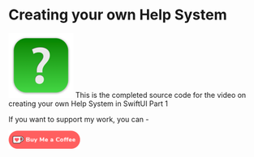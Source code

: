 # Creating your own Help System

![mac128](Images/mac128.png) This is the completed source code for the video on creating your own Help System in SwiftUI Part 1



If you want to support my work, you can - </br>

<a href='https://ko-fi.com/Z8Z22WRVG' target='_blank'><img height='36' style='border:0px;height:36px;' src='Images/kofi3.png' border='0' alt='Buy Me a Coffee at ko-fi.com' /></a>

